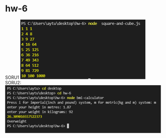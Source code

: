 # hw-6
SORU1
![Image of SS1](https://github.com/aytgn/hw-6/blob/main/ss/Square-Cube.PNG?raw=true)
SORU2:
![Image of SS2](https://github.com/aytgn/hw-6/blob/main/ss/bmi.PNG?raw=true)
